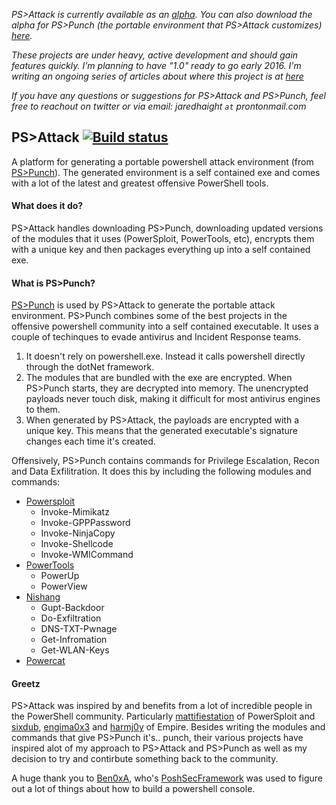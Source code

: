 _PS>Attack is currently available as an [alpha](https://github.com/jaredhaight/psattack/releases/). You can also download the alpha for PS>Punch (the portable environment that PS>Attack customizes) [here](https://github.com/jaredhaight/PSPunch/releases/)._

_These projects are under heavy, active development and should gain features quickly. I'm planning to have "1.0" ready to go early 2016. I'm writing an ongoing series of articles about where this project is at [here](https://www.psattack.com/tags/psattack/)_

_If you have any questions or suggestions for PS>Attack and PS>Punch, feel free to reachout on twitter or via email: jaredhaight `at` prontonmail.com_

## PS>Attack [![Build status](https://ci.appveyor.com/api/projects/status/c5v1nxo38a7nec3b?svg=true)](https://ci.appveyor.com/project/jaredhaight/psattack)


A platform for generating a portable powershell attack environment (from [PS>Punch](https://www.github.com/jaredhaight/PSPunch/)). The generated environment is a self contained exe and comes with a lot of the latest and greatest offensive PowerShell tools. 

#### What does it do?
PS>Attack handles downloading PS>Punch, downloading updated versions of the modules that it uses (PowerSploit, PowerTools, etc), encrypts them with a unique key and then packages everything up into a self contained exe.

#### What is PS>Punch?
[PS>Punch](https://www.github.com/jaredhaight/PSPunch/) is used by PS>Attack to generate the portable attack environment. PS>Punch combines some of the best projects in the offensive powershell community into a self contained executable. It uses a couple of techinques to evade antivirus and Incident Response teams.

1. It doesn't rely on powershell.exe. Instead it calls powershell directly through the dotNet framework.
2. The modules that are bundled with the exe are encrypted. When PS>Punch starts, they are decrypted into memory. The unencrypted payloads never touch disk, making it difficult for most antivirus engines to  them.
3. When generated by PS>Attack, the payloads are encrypted with a unique key. This means that the generated executable's signature changes each time it's created. 

Offensively, PS>Punch contains commands for Privilege Escalation, Recon and Data Exfilitration. It does this by including the following modules and commands:
* [Powersploit](https://github.com/PowerShellMafia/PowerSploit)
  - Invoke-Mimikatz
  - Invoke-GPPPassword
  - Invoke-NinjaCopy
  - Invoke-Shellcode
  - Invoke-WMICommand
* [PowerTools](https://github.com/PowerShellEmpire/PowerTools)
  - PowerUp
  - PowerView
* [Nishang](https://github.com/samratashok/nishang)
  - Gupt-Backdoor
  - Do-Exfiltration
  - DNS-TXT-Pwnage
  - Get-Infromation
  - Get-WLAN-Keys
* [Powercat](https://github.com/besimorhino/powercat)

#### Greetz
PS>Attack was inspired by and benefits from a lot of incredible people in the PowerShell community. Particularly [mattifiestation](https://twitter.com/mattifestation) of PowerSploit and [sixdub](https://twitter.com/sixdub), [engima0x3](https://twitter.com/enigma0x3) and [harmj0y](https://twitter.com/HarmJ0y) of Empire. Besides writing the modules and commands that give PS>Punch it's.. punch, their various projects have inspired alot of my approach to PS>Attack and PS>Punch as well as my decision to try and contirbute something back to the community.

A huge thank you to [Ben0xA](https://twitter.com/ben0xa), who's [PoshSecFramework](https://github.com/PoshSec/PoshSecFramework) was used to figure out a lot of things about how to build a powershell console.
